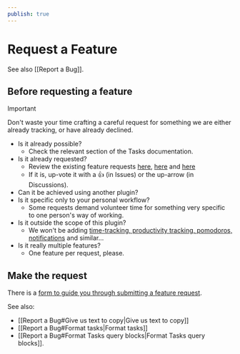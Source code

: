 ```yaml
---
publish: true
---
```


# Request a Feature

See also [[Report a Bug]].

## Before requesting a feature

> [!important]
> Don't waste your time crafting a careful request for something we are either already tracking, or have already declined.

- Is it already possible?
  - Check the relevant section of the Tasks documentation.
- Is it already requested?
  - Review the existing feature requests  [here](https://github.com/obsidian-tasks-group/obsidian-tasks/issues?q=is%3Aopen+is%3Aissue+label%3A%22type%3A+enhancement%22), [here](https://github.com/obsidian-tasks-group/obsidian-tasks/issues?q=is%3Aissue+label%3A%22type%3A+enhancement%22+is%3Aclosed) and [here](https://github.com/obsidian-tasks-group/obsidian-tasks/discussions/categories/ideas-any-new-feature-requests-go-in-issues-please?discussions_q=category%3A%22Ideas%3A+Any+New+Feature+Requests+go+in+Issues+please%22+sort%3Atop)
  - If it is, up-vote it with a 👍 (in Issues) or the up-arrow (in Discussions).
- Can it be achieved using another plugin?
- Is it specific only to your personal workflow?
  - Some requests demand volunteer time for something very specific to one person's way of working.
- Is it outside the scope of this plugin?
  - We won't be adding [time-tracking, productivity tracking, pomodoros, notifications](https://github.com/obsidian-tasks-group/obsidian-tasks/issues/2721) and similar...
- Is it really multiple features?
  - One feature per request, please.

## Make the request

There is a [form to guide you through submitting a feature request](https://github.com/obsidian-tasks-group/obsidian-tasks/issues/new?assignees=&labels=type%3A+enhancement&projects=&template=feature-request.yaml).

See also:

- [[Report a Bug#Give us text to copy|Give us text to copy]]
- [[Report a Bug#Format tasks|Format tasks]]
- [[Report a Bug#Format Tasks query blocks|Format Tasks query blocks]].
